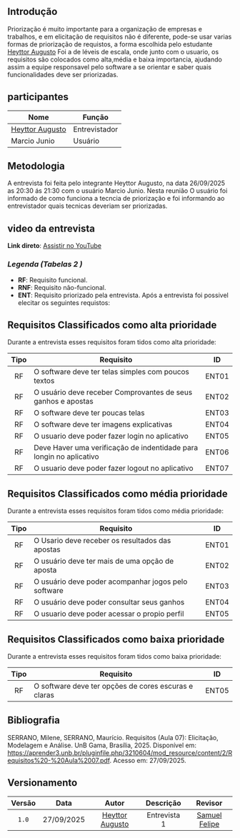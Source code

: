 ## Introdução


Priorização é muito importante para a organização de empresas e trabalhos, e em elicitação de requisitos não é diferente, pode-se usar varias formas de priorização de requistos, a forma escolhida pelo estudante [Heyttor Augusto](https://github.com/H3ytt0r62) Foi a de léveis de escala, onde junto com o usuario, os requisitos são colocados como alta,média e baixa importancia, ajudando assim a equipe responsavel pelo software a se orientar e saber quais funcionalidades deve ser priorizadas.


## participantes

| Nome | Função | 
|------|--------|
| [Heyttor Augusto](https://github.com/H3ytt0r62) | Entrevistador|
| Marcio Junio | Usuário |

## Metodologia 

A entrevista foi feita pelo integrante Heyttor Augusto, na data 26/09/2025 as 20:30 ás 21:30 com o usuário Marcio Junio. Nesta reunião O usuário foi informado de como funciona a tecncia de priorização e foi informando ao entrevistador quais tecnicas deveriam ser priorizadas.


## video da entrevista

**Link direto**: [Assistir no YouTube](https://youtu.be/nHej5ejaIK8?si=Ty05vTkvikcR1g4v)

### *Legenda (Tabelas 2 )*
- **RF**: Requisito funcional.
- **RNF**: Requisito não-funcional.
- **ENT**: Requisito priorizado pela entrevista.
Após a entrevista foi possivel elecitar os seguintes requistos:

## Requisitos Classificados como alta prioridade

Durante a entrevista esses requisitos foram tidos como alta prioridade:

| Tipo  | Requisito                                                                 |   ID   |
|:-----:|--------------------------------------------------------------------------- |:------:|
|RF | O software deve ter telas simples com poucos textos | ENT01|
|RF | O usuário deve receber Comprovantes de seus ganhos e apostas| ENT02|
|RF | O software deve ter poucas telas | ENT03|
|RF | O software deve ter imagens explicativas| ENT04|
|RF | O usuario deve poder fazer login no aplicativo | ENT05|
|RF | Deve Haver uma verificação de indentidade para longin no aplicativo |ENT06|
|RF| O usuario deve poder fazer logout no aplicativo| ENT07|


## Requisitos Classificados como média prioridade

Durante a entrevista esses requisitos foram tidos como média prioridade:

| Tipo  | Requisito                                                                 |   ID   |
|:-----:|--------------------------------------------------------------------------- |:------:|
 |RF | O Usario deve receber os resultados das apostas | ENT01|
 |RF | O usuário deve ter mais de uma opção de aposta| ENT02|
 |RF | O usuário deve poder acompanhar jogos pelo software| ENT03|
 |RF | O usuário deve poder consultar seus ganhos| ENT04|
 |RF | O usuario deve poder acessar o propio perfil |ENT05|

## Requisitos Classificados como baixa prioridade
Durante a entrevista esses requisitos foram tidos como baixa prioridade:

| Tipo  | Requisito                                                                 |   ID   |
|:-----:|--------------------------------------------------------------------------- |:------:|
|RF | O software deve ter opções de cores escuras e claras| ENT05|



## Bibliografia 

SERRANO, Milene, SERRANO, Maurício. Requisitos (Aula 07): Elicitação, Modelagem e Análise. UnB Gama, Brasília, 2025. Disponível em: <https://aprender3.unb.br/pluginfile.php/3210604/mod_resource/content/2/Requisitos%20-%20Aula%2007.pdf>. Acesso em: 27/09/2025.

## Versionamento 

| Versão | Data       | Autor               | Descrição                                    | Revisor |
|:--------:|:------------:|:---------------------:|:----------------------------------------------:|:---------:|
| ``1.0``    | 27/09/2025 | [Heyttor Augusto](https://github.com/H3ytt0r62)     | Entrevista 1 | [Samuel Felipe](https://github.com/TerminaKng05) |
